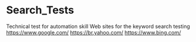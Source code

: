 # Search_Tests
Technical test for automation skill
Web sites for the keyword search testing 
https://www.google.com/
https://br.yahoo.com/
https://www.bing.com/

